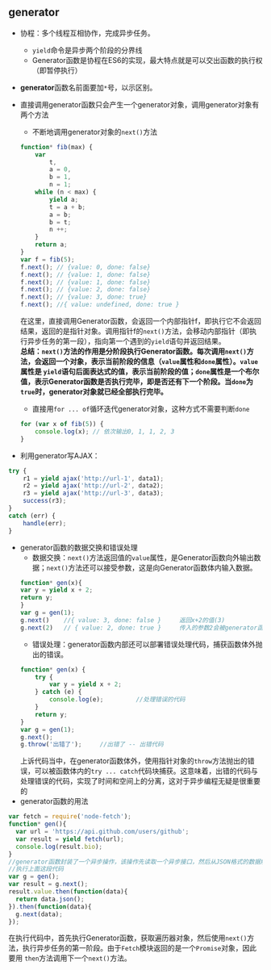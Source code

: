 ## generator
- 协程：多个线程互相协作，完成异步任务。
    - `yield`命令是异步两个阶段的分界线
    - Generator函数是协程在ES6的实现，最大特点就是可以交出函数的执行权（即暂停执行）
- **generator**函数名前面要加`*`号，以示区别。
- 直接调用generator函数只会产生一个generator对象，调用generator对象有两个方法
    - 不断地调用generator对象的`next()`方法
    ```javascript
    function* fib(max) {
        var
            t,
            a = 0,
            b = 1,
            n = 1;
        while (n < max) {
            yield a;
            t = a + b;
            a = b;
            b = t;
            n ++;
        }
        return a;
    }
    var f = fib(5);
    f.next(); // {value: 0, done: false}
    f.next(); // {value: 1, done: false}
    f.next(); // {value: 1, done: false}
    f.next(); // {value: 2, done: false}
    f.next(); // {value: 3, done: true}
    f.next(); //{ value: undefined, done: true }
    ```
    在这里，直接调用Generator函数，会返回一个内部指针f，即执行它不会返回结果，返回的是指针对象。调用指针f的`next()`方法，会移动内部指针（即执行异步任务的第一段），指向第一个遇到的`yield`语句并返回结果。  
    **总结：`next()`方法的作用是分阶段执行Generator函数。每次调用`next()`方法，会返回一个对象，表示当前阶段的信息（`value`属性和`done`属性）。`value`属性是 `yield`语句后面表达式的值，表示当前阶段的值；`done`属性是一个布尔值，表示Generator函数是否执行完毕，即是否还有下一个阶段。当`done`为`true`时，generator对象就已经全部执行完毕。** 

    - 直接用`for ... of`循环迭代generator对象，这种方式不需要判断`done`
    ```javascript
    for (var x of fib(5)) {
        console.log(x); // 依次输出0, 1, 1, 2, 3
    }
    ```
- 利用generator写AJAX：
```javascript
try {
    r1 = yield ajax('http://url-1', data1);
    r2 = yield ajax('http://url-2', data2);
    r3 = yield ajax('http://url-3', data3);
    success(r3);
}
catch (err) {
    handle(err);
}
```
- generator函数的数据交换和错误处理
    - 数据交换：`next()`方法返回值的`value`属性，是Generator函数向外输出数据；`next()`方法还可以接受参数，这是向Generator函数体内输入数据。
    ```javascript
    function* gen(x){
    var y = yield x + 2;
    return y;
    }
    var g = gen(1);
    g.next()    //{ value: 3, done: false }     返回x+2的值(3)
    g.next(2)   // { value: 2, done: true }     传入的参数2会被generator函数内的变量y接收，因此value返回的就是2
    ```
    - 错误处理：generator函数内部还可以部署错误处理代码，捕获函数体外抛出的错误。
    ```javascript
    function* gen(x) {
        try {
            var y = yield x + 2;
        } catch (e) {
            console.log(e);         //处理错误的代码
        }
        return y;
    }
    var g = gen(1);
    g.next();
    g.throw('出错了');     //出错了 -- 出错代码
    ```
    上诉代码当中，在generator函数体外，使用指针对象的`throw`方法抛出的错误，可以被函数体内的`try ... catch`代码块捕获。这意味着，出错的代码与处理错误的代码，实现了时间和空间上的分离，这对于异步编程无疑是很重要的
- generator函数的用法
```javascript
var fetch = require('node-fetch');
function* gen(){
  var url = 'https://api.github.com/users/github';
  var result = yield fetch(url);
  console.log(result.bio);
}
//generator函数封装了一个异步操作，该操作先读取一个异步接口，然后从JSON格式的数据解析信息
//执行上面这段代码
var g = gen();
var result = g.next();
result.value.then(function(data){
  return data.json();
}).then(function(data){
  g.next(data);
});
```
在执行代码中，首先执行Generator函数，获取遍历器对象，然后使用`next()`方法，执行异步任务的第一阶段。由于`Fetch`模块返回的是一个`Promise`对象，因此要用 `then`方法调用下一个`next()`方法。
